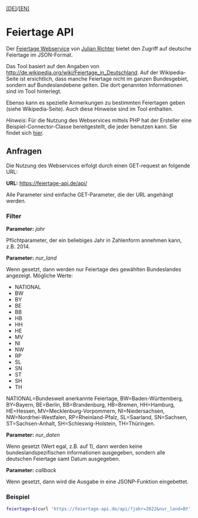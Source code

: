 [[DE]](README.md)/[[EN]](README_en.md)

# Feiertage API

Der [Feiertage Webservice](https://feiertage-api.de/) von [Julian Richter](https://www.paypal.com/donate?token=-JAL84u4LbrgiDzVqvJqWOnqhusn30r_FwEBT65n0kqlZd7FTRidVBPL9kjFsKIOsZaqFTEm0jz6_JVm) bietet den Zugriff auf deutsche Feiertage im JSON-Format.

Das Tool basiert auf den Angaben von http://de.wikipedia.org/wiki/Feiertage_in_Deutschland. Auf der Wikipedia-Seite ist ersichtlich, dass manche Feiertage nicht im ganzen Bundesgebiet, sondern auf Bundeslandebene gelten. Die dort genannten Informationen sind im Tool hinterlegt.

Ebenso kann es spezielle Anmerkungen zu bestimmten Feiertagen geben (siehe Wikipedia-Seite). Auch diese Hinweise sind im Tool enthalten.

*Hinweis:* Für die Nutzung des Webservices mittels PHP hat der Ersteller eine Beispiel-Connector-Classe bereitgestellt, die jeder benutzen kann. Sie findet sich [hier](https://feiertage-api.de/api/Connector.php.txt).


## Anfragen

Die Nutzung des Webservices erfolgt durch einen GET-request an folgende URL:

**URL:** https://feiertage-api.de/api/

Alle Parameter sind einfache GET-Parameter, die der URL angehängt werden.


### Filter


**Parameter:** *jahr* 

Pflichtparameter, der ein beliebiges Jahr in Zahlenform annehmen kann, z.B. 2014.


**Parameter:** *nur_land* 

Wenn gesetzt, dann werden nur Feiertage des gewählten Bundeslandes angezeigt.
Mögliche Werte: 

- NATIONAL
- BW
- BY
- BE
- BB
- HB
- HH
- HE
- MV
- NI
- NW
- RP
- SL
- SN
- ST
- SH
- TH

NATIONAL=Bundesweit anerkannte Feiertage, BW=Baden-Württemberg, BY=Bayern, BE=Berlin, BB=Brandenburg, HB=Bremen, HH=Hamburg, HE=Hessen, MV=Mecklenburg-Vorpommern, NI=Niedersachsen, NW=Nordrhei-Westfalen, RP=Rheinland-Pfalz, SL=Saarland, SN=Sachsen, ST=Sachsen-Anhalt, SH=Schleswig-Holstein, TH=Thüringen. 


**Parameter:** *nur_daten* 

Wenn gesetzt (Wert egal, z.B. auf 1), dann werden keine bundeslandspezifischen informationen ausgegeben, sondern alle deutschen Feiertage samt Datum ausgegeben.


**Parameter:** *callback* 

Wenn gesetzt, dann wird die Ausgabe in eine JSONP-Funktion eingebettet.


### Beispiel

```bash
feiertage=$(curl 'https://feiertage-api.de/api/?jahr=2022&nur_land=BY')
```
